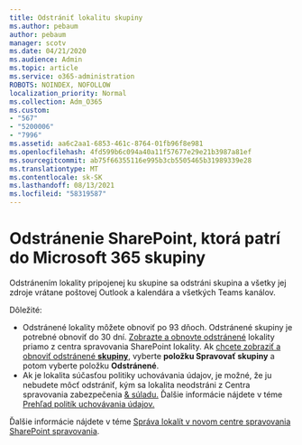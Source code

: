 ```yaml
---
title: Odstrániť lokalitu skupiny
ms.author: pebaum
author: pebaum
manager: scotv
ms.date: 04/21/2020
ms.audience: Admin
ms.topic: article
ms.service: o365-administration
ROBOTS: NOINDEX, NOFOLLOW
localization_priority: Normal
ms.collection: Adm_O365
ms.custom:
- "567"
- "5200006"
- "7996"
ms.assetid: aa6c2aa1-6853-461c-8764-01fb96f8e981
ms.openlocfilehash: 4fd599b6c094a40a11f57677e29e21b3987a81ef
ms.sourcegitcommit: ab75f66355116e995b3cb5505465b31989339e28
ms.translationtype: MT
ms.contentlocale: sk-SK
ms.lasthandoff: 08/13/2021
ms.locfileid: "58319587"
---
```

# <a name="delete-a-sharepoint-site-that-belongs-to-a-microsoft-365-group"></a>Odstránenie SharePoint, ktorá patrí do Microsoft 365 skupiny

Odstránením lokality pripojenej ku skupine sa odstráni skupina a všetky jej zdroje vrátane poštovej Outlook a kalendára a všetkých Teams kanálov.
  
Dôležité:

- Odstránené lokality môžete obnoviť po 93 dňoch. Odstránené skupiny je potrebné obnoviť do 30 dní. [Zobrazte a obnovte odstránené](https://admin.microsoft.com/sharepoint?page=recyclebin&modern=true) lokality priamo z centra spravovania SharePoint lokality. Ak [chcete zobraziť a obnoviť odstránené **skupiny**](https://admin.microsoft.com/Adminportal/Home?source=applauncher#/deletedgroups), vyberte **položku Spravovať skupiny** a potom vyberte položku **Odstránené**.
- Ak je lokalita súčasťou politiky uchovávania údajov, je možné, že ju nebudete môcť odstrániť, kým sa lokalita neodstráni z Centra spravovania zabezpečenia [& súladu.](https://protection.office.com/?rfr=AdminCenter#/retention) Ďalšie informácie nájdete v téme [Prehľad politík uchovávania údajov.](https://docs.microsoft.com/microsoft-365/compliance/retention-policies)
  
Ďalšie informácie nájdete v téme [Správa lokalít v novom centre spravovania SharePoint spravovania](https://docs.microsoft.com/sharepoint/manage-sites-in-new-admin-center).
